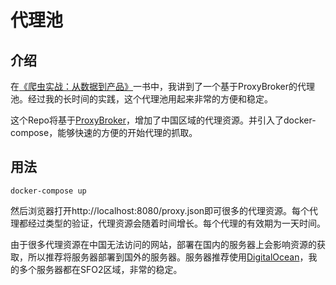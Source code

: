 代理池
============

## 介绍

在[《爬虫实战：从数据到产品》](https://item.jd.com/12575102.html)一书中，我讲到了一个基于ProxyBroker的代理池。经过我的长时间的实践，这个代理池用起来非常的方便和稳定。

这个Repo将基于[ProxyBroker](https://github.com/constverum/ProxyBroker)，增加了中国区域的代理资源。并引入了docker-compose，能够快速的方便的开始代理的抓取。

## 用法

```
docker-compose up
```

然后浏览器打开http://localhost:8080/proxy.json即可很多的代理资源。每个代理都经过类型的验证，代理资源会随着时间增长。每个代理的有效期为一天时间。

由于很多代理资源在中国无法访问的网站，部署在国内的服务器上会影响资源的获取，所以推荐将服务器部署到国外的服务器。服务器推荐使用[DigitalOcean](https://m.do.co/c/4bc532e3ef94)，我的多个服务器都在SFO2区域，非常的稳定。